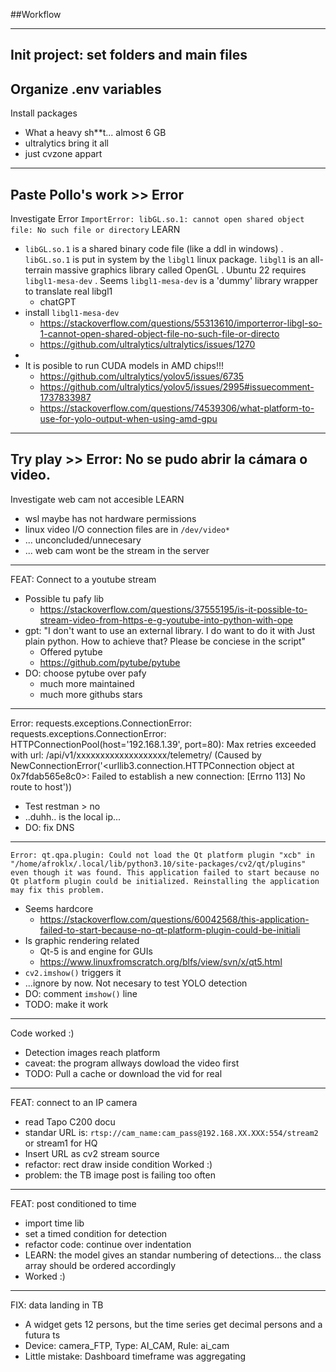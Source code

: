 ##Workflow

---
Init project: set folders and main files
---
Organize .env variables
---
Install packages
+ What a heavy sh**t... almost 6 GB
+ ultralytics bring it all
+ just cvzone appart
---
Paste Pollo's work >> Error
---
Investigate Error
`ImportError: libGL.so.1: cannot open shared object file: No such file or directory`
LEARN
* ``libGL.so.1`` is a shared binary code file (like a ddl in windows) . `libGL.so.1` is put in system by the ``libgl1`` linux package. `libgl1` is an all-terrain massive graphics library called OpenGL . Ubuntu 22 requires `libgl1-mesa-dev` . Seems ``libgl1-mesa-dev`` is a 'dummy' library wrapper to translate real libgl1
    * chatGPT
* install ``libgl1-mesa-dev``
    * https://stackoverflow.com/questions/55313610/importerror-libgl-so-1-cannot-open-shared-object-file-no-such-file-or-directo
    * https://github.com/ultralytics/ultralytics/issues/1270
* 
* It is posible to run CUDA models in AMD chips!!!
    * https://github.com/ultralytics/yolov5/issues/6735
    * https://github.com/ultralytics/yolov5/issues/2995#issuecomment-1737833987
    * https://stackoverflow.com/questions/74539306/what-platform-to-use-for-yolo-output-when-using-amd-gpu
---
Try play >> Error: No se pudo abrir la cámara o video.
---
Investigate web cam not accesible
LEARN
+ wsl maybe has not hardware permissions
+ linux video I/O connection files are in `/dev/video*`
+ ... unconcluded/unnecesary
+ ... web cam wont be the stream in the server
---
FEAT: Connect to a youtube stream
+ Possible tu pafy lib
    + https://stackoverflow.com/questions/37555195/is-it-possible-to-stream-video-from-https-e-g-youtube-into-python-with-ope
+ gpt: "I don't want to use an external library. I do want to do it with Just plain python. How to achieve that? Please be conciese in the script"
    + Offered pytube
    + https://github.com/pytube/pytube
+ DO: choose pytube over pafy
    + much more maintained
    + much more githubs stars
---
Error: requests.exceptions.ConnectionError: requests.exceptions.ConnectionError: HTTPConnectionPool(host='192.168.1.39', port=80): Max retries exceeded with url: /api/v1/xxxxxxxxxxxxxxxxxxx/telemetry/ (Caused by NewConnectionError('<urllib3.connection.HTTPConnection object at 0x7fdab565e8c0>: Failed to establish a new connection: [Errno 113] No route to host'))
+ Test restman > no
+ ..duhh.. is the local ip...
+ DO: fix DNS
---
``Error: qt.qpa.plugin: Could not load the Qt platform plugin "xcb" in "/home/afroklx/.local/lib/python3.10/site-packages/cv2/qt/plugins" even though it was found. This application failed to start because no Qt platform plugin could be initialized. Reinstalling the application may fix this problem.``
+ Seems hardcore
    + https://stackoverflow.com/questions/60042568/this-application-failed-to-start-because-no-qt-platform-plugin-could-be-initiali
+ Is graphic rendering related
    + Qt-5 is and engine for GUIs
    + https://www.linuxfromscratch.org/blfs/view/svn/x/qt5.html
+ `cv2.imshow()` triggers it
+ ...ignore by now. Not necesary to test YOLO detection
+ DO: comment `imshow()` line
+ TODO: make it work
---
Code worked :)
+ Detection images reach platform
+ caveat: the program allways dowload the video first
+ TODO: Pull a cache or download the vid for real
---
FEAT: connect to an IP camera
+ read Tapo C200 docu
+ standar URL is: `rtsp://cam_name:cam_pass@192.168.XX.XXX:554/stream2` or stream1 for HQ
+ Insert URL as cv2 stream source
+ refactor: rect draw inside condition
Worked :)
+ problem: the TB image post is failing too often
---
FEAT: post conditioned to time
+ import time lib
+ set a timed condition for detection
+ refactor code: continue over indentation
+ LEARN: the model gives an standar numbering of detections... the class array should be ordered accordingly
+ Worked :)
---
FIX: data landing in TB
+ A widget gets 12 persons, but the time series get decimal persons and a futura ts
+ Device: camera_FTP, Type: AI_CAM, Rule: ai_cam
+ Little mistake: Dashboard timeframe was aggregating

